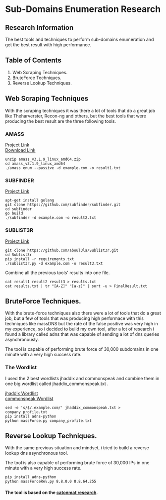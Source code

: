 # Sub-Domains Enumeration Research

## Research Information

The best tools and techniques to perform sub-domains enumeration and get the best result with high performance.

## Table of Contents

1. Web Scraping Techniques.
2. BruteForce Techniques.
3. Reverse Lookup Techniques.

## Web Scraping Techniques

With the scraping techniques it was there a lot of tools that do a great job like Theharverster, Recon-ng and others, but the best tools that were producing the best result are the three following tools.

### AMASS

[Project Link](https://github.com/OWASP/Amass) <br>
[Download Link](https://github.com/OWASP/Amass/releases)

```
unzip amass_v3.1.9_linux_amd64.zip
cd amass_v3.1.9_linux_amd64
./amass enum --passive -d example.com -o result1.txt
```

### SUBFINDER

[Project Link](https://github.com/subfinder/subfinder)

```
apt-get install golang
git clone https://github.com/subfinder/subfinder.git
cd subfinder
go build
./subfinder -d example.com -o result2.txt
```

### SUBLIST3R

[Project Link](https://github.com/aboul3la/Sublist3r)

```
git clone https://github.com/aboul3la/Sublist3r.git
cd Sublist3r
pip install -r requirements.txt
./sublist3r.py -d example.com -o result3.txt
```

Combine all the previous tools' results into one file.

```
cat result1 result2 result3 > results.txt
cat results.txt | tr "[A-Z]" "[a-z]" | sort -u > FinalResult.txt
```

## BruteForce Techniques.

With the brute-force techniques also there were a lot of tools that do a great job, but a few of tools that was producing high performace with this techniques like massDNS but the rate of the false positive was very high in my experience, so i decided to build my own tool, after a lot of research i found a library called adns that was capable of sending a lot of dns queries asynchronously.

The tool is capable of performing brute force of 30,000 subdomains in one minute with a very high success rate.

### The Wordlist

I used the 2 best wordlists jhaddix and commonspeak and combine them in one big wordlist called jhaddix_commonspeak.txt .

[jhaddix Wordlist](https://gist.github.com/jhaddix/86a06c5dc309d08580a018c66354a056) <br>
[commonspeak Wordlist](https://github.com/assetnote/commonspeak2-wordlists/tree/master/subdomains)

```
sed -e 's/$/.example.com/' jhaddix_commonspeak.txt > company_profile.txt
pip install adns-python
python massForce.py company_profile.txt
```

## Reverse Lookup Techniques.

With the same previous situation and mindset, i tried to build a reverse lookup dns asynchronous tool.

The tool is also capable of performing brute force of 30,000 IPs in one minute with a very high success rate.

```
pip install adns-python
python massForceRev.py 8.8.0.0 8.8.64.255
```

#### The tool is based on the [catonmat research](https://catonmat.net/asynchronous-dns-resolution).

